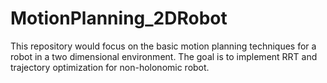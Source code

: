 # MotionPlanning_2DRobot
This repository would focus on the basic motion planning techniques for a robot in a two dimensional environment. The goal is to implement RRT and trajectory optimization for non-holonomic robot.
